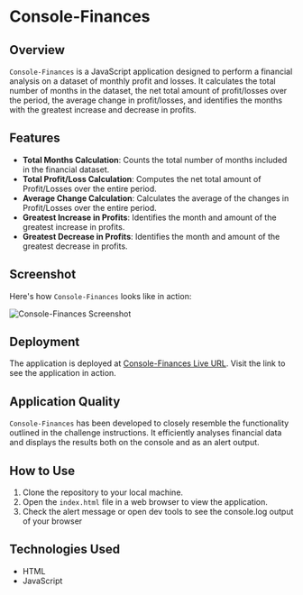 # Console-Finances

## Overview
`Console-Finances` is a JavaScript application designed to perform a financial analysis on a dataset of monthly profit and losses. It calculates the total number of months in the dataset, the net total amount of profit/losses over the period, the average change in profit/losses, and identifies the months with the greatest increase and decrease in profits.

## Features
- **Total Months Calculation**: Counts the total number of months included in the financial dataset.
- **Total Profit/Loss Calculation**: Computes the net total amount of Profit/Losses over the entire period.
- **Average Change Calculation**: Calculates the average of the changes in Profit/Losses over the entire period.
- **Greatest Increase in Profits**: Identifies the month and amount of the greatest increase in profits.
- **Greatest Decrease in Profits**: Identifies the month and amount of the greatest decrease in profits.

## Screenshot

Here's how `Console-Finances` looks like in action:

![Console-Finances Screenshot](screenshot.png)

## Deployment

The application is deployed at [Console-Finances Live URL](deployed-application-url). Visit the link to see the application in action.

## Application Quality

`Console-Finances` has been developed to closely resemble the functionality outlined in the challenge instructions. It efficiently analyses financial data and displays the results both on the console and as an alert output.

## How to Use

1. Clone the repository to your local machine.
2. Open the `index.html` file in a web browser to view the application.
3. Check the alert message or open dev tools to see the console.log output of your browser

## Technologies Used

- HTML
- JavaScript
